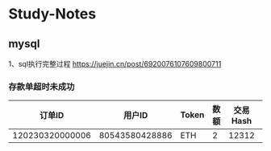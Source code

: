 # Study-Notes

## mysql
1、sql执行完整过程 https://juejin.cn/post/6920076107609800711

### 存款单超时未成功  
| 订单ID | 用户ID | Token | 数额 | 交易Hash | 钱包地址<div style="width:40px"> |
| ----- | ------ | ---- | ---- | ------- | ------ |
| 120230320000006 | 80543580428886 | ETH | 2 | 12312 | 0x2B27dec671B1559c7c6801cdBa2c8b613F876aBE |
